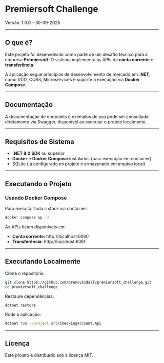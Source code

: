 # Premiersoft Challenge
Versão: 1.0.0 - 30-09-2025

---

## O que é?
Este projeto foi desenvolvido como parte de um desafio técnico para a empresa **Premiersoft**.
O sistema implementa as APIs de **conta corrente** e **transferência**.

A aplicação segue princípios de desenvolvimento de mercado em **.NET**, como DDD, CQRS, Microservices e suporte a execução via **Docker Compose**.

---

## Documentação
A documentação de endpoints e exemplos de uso pode ser consultada diretamente via Swagger, disponível ao executar o projeto localmente.

---

## Requisitos de Sistema
- **.NET 8.0 SDK** ou superior
- **Docker** e **Docker Compose** instalados (para execução em container)
- SQLite (já configurado no projeto e armazenado em arquivo local)

---

## Executando o Projeto

### Usando Docker Compose
Para executar toda a stack via container:

```bash
docker compose up -d
```

As APIs ficam disponíveis em:
- **Conta corrente:** http://localhost:6060
- **Transferência:** http://localhost:6061

---

## Executando Localmente

Clone o repositório:
```bash
git clone https://github.com/brenovandall/premiersoft_challenge.git
cd premiersoft_challenge
```

Restaure dependências:
```bash
dotnet restore
```

Rode a aplicação:
```bash
dotnet run --project src/CheckingAccount.Api
```

---

## Licença
Este projeto é distribuído sob a licença MIT.
